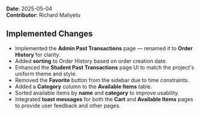 **Date:** 2025-05-04  
**Contributor:** Richard Maliyetu  

## **Implemented Changes**

- Implemented the **Admin Past Transactions** page — renamed it to **Order History** for clarity.
- Added **sorting** to Order History based on order creation date.
- Enhanced the **Student Past Transactions** page UI to match the project's uniform theme and style.
- Removed the **Favorite** button from the sidebar due to time constraints.
- Added a **Category** column to the **Available Items** table.
- Sorted available items by **name** and **category** to improve usability.
- Integrated **toast messages** for both the **Cart** and **Available Items** pages to provide user feedback and other pages.
